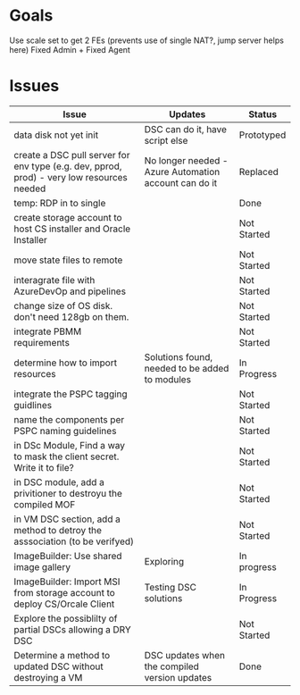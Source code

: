 # Goals
Use scale set to get 2 FEs (prevents use of single NAT?, jump server helps here)
Fixed Admin + Fixed Agent

# Issues
| Issue        | Updates           | Status  |
|--------------|-------------------|---------|
| data disk not yet init | DSC can do it, have script else | Prototyped |
| create a DSC pull server for env type (e.g. dev, pprod, prod) - very low resources needed | No longer needed - Azure Automation account can do it | Replaced |
| temp: RDP in to single | | Done |
| create storage account to host CS installer and Oracle Installer | | Not Started |
| move state files to remote | | Not Started |
| interagrate file with AzureDevOp and pipelines | | Not Started |
| change size of OS disk. don't need 128gb on them. | | Not Started |
| integrate PBMM requirements | | Not Started |
| determine how to import resources | Solutions found, needed to be added to modules | In Progress
| integrate the PSPC tagging guidlines | | Not Started |
| name the components per PSPC naming guidelines | | Not Started |
| in DSc Module, Find a way to mask the client secret. Write it to file? | | Not Started |
| in DSC module, add a privitioner to destroyu the compiled MOF | | Not Started |
| in VM DSC section, add a method to detroy the asssociation (to be verifyed) | | Not Started |
| ImageBuilder: Use shared image gallery | Exploring | In progress |
| ImageBuilder: Import MSI from storage account to deploy CS/Orcale Client | Testing DSC solutions | In Progress |
| Explore the possiblilty of partial DSCs allowing a DRY DSC | | Not Started |
| Determine a method to updated DSC without destroying a VM | DSC updates when the compiled version updates | Done |